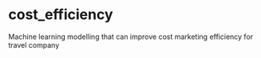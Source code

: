 # cost_efficiency
Machine learning modelling that can improve cost marketing efficiency for travel company
